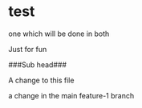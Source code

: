 test
====

one which will be done in both

Just for fun

###Sub head###


A change to this file

a change in the main feature-1 branch

